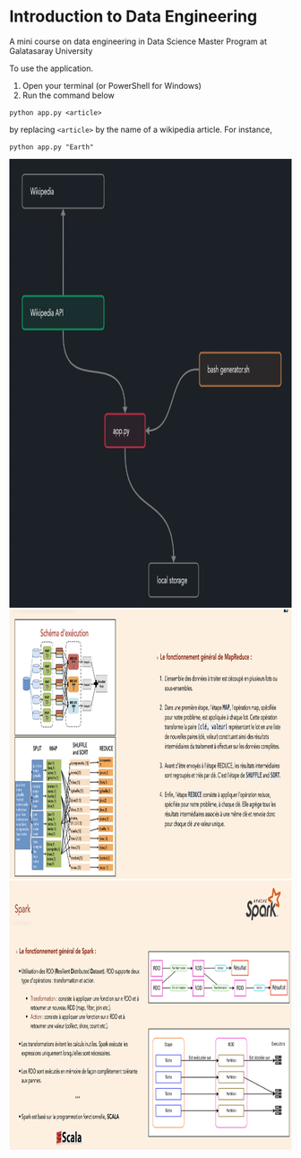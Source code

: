 # Introduction to Data Engineering
A mini course on data engineering in Data Science Master Program at Galatasaray University

To use the application.

1. Open your terminal (or PowerShell for Windows)
2. Run the command below

```shell
python app.py <article>
```

by replacing ``<article>`` by the name of a wikipedia article. For instance,

```shell
python app.py "Earth"
```

<div align="center">
<img src="./content/app.png" alt="etl" height=800px/>
<img src="./content/hadoop.png" alt="etl" height=480px/>
<img src="./content/spark.png" alt="etl" height=480px/>
</div>

